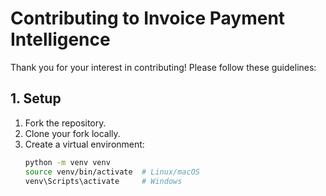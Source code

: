 # Contributing to Invoice Payment Intelligence

Thank you for your interest in contributing! Please follow these guidelines:

## 1. Setup
1. Fork the repository.
2. Clone your fork locally.
3. Create a virtual environment:
   ```bash
   python -m venv venv
   source venv/bin/activate  # Linux/macOS
   venv\Scripts\activate     # Windows
